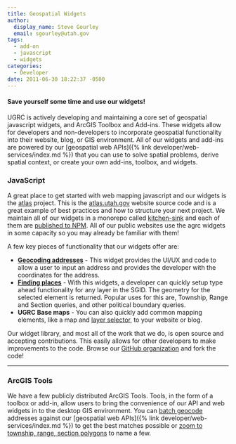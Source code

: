 ```yaml
---
title: Geospatial Widgets
author:
  display_name: Steve Gourley
  email: sgourley@utah.gov
tags:
  - add-on
  - javascript
  - widgets
categories:
  - Developer
date: 2011-06-30 18:22:37 -0500
---
```

#### Save yourself some time and use our widgets!

UGRC is actively developing and maintaining a core set of geospatial javascript widgets, and ArcGIS Toolbox and Add-ins. These widgets allow for developers and non-developers to incorporate geospatial functionality into their website, blog, or GIS environment. All of our widgets and add-ins are powered by our [geospatial web APIs]({% link developer/web-services/index.md %}) that you can use to solve spatial problems, derive spatial context, or create your own add-ins, toolbox, and widgets.

### JavaScript

A great place to get started with web mapping javascript and our widgets is the [atlas](https://github.com/agrc/atlas) project. This is the [atlas.utah.gov](https://atlas.utah.gov) website source code and is a great example of best practices and how to structure your next project. We maintain all of our widgets in a monorepo called [kitchen-sink](https://github.com/agrc/kitchen-sink) and each of them are [published to NPM](https://www.npmjs.com/search?q=keywords%3Aagrc%2Cugrc). All of our public websites use the agrc widgets in some capacity so you may already be familiar with them!

A few key pieces of functionality that our widgets offer are:

- [**Geocoding addresses**](https://www.npmjs.com/package/@agrc/dart-board) - This widget provides the UI/UX and code to allow a user to input an address and provides the developer with the coordinates for the address.
- [**Finding places**](https://www.npmjs.com/package/@agrc/sherlock) - With this widgets, a developer can quickly setup type ahead functionality for any layer in the SGID. The geometry for the selected element is returned. Popular uses for this are, Township, Range and Section queries, and other political boundary queries.
- **UGRC Base maps** - You can also quickly add common mapping elements, like a map and [layer selector](https://www.npmjs.com/package/@agrc/layer-selector), to your website or blog.

Our widget library, and most all of the work that we do, is open source and accepting contributions. This easily allows for other developers to make improvements to the code. Browse our [GitHub organization](https://github.com/agrc) and fork the code!

<hr class="divider"/>

### ArcGIS Tools

We have a few publicly distributed ArcGIS Tools. Tools, in the form of a toolbox or add-in, allow users to bring the convenience of our API and web widgets in to the desktop GIS environment. You can [batch geocode](https://github.com/agrc/geocoding-toolbox) addresses against our [geospatial web APIs]({% link developer/web-services/index.md %}) to get the best matches possible or [zoom to township, range, section polygons](https://github.com/agrc/trs-zoom-addin) to name a few.
